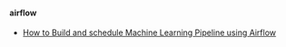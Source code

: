 #### airflow ####

* [How to Build and schedule Machine Learning Pipeline using Airflow](https://www.youtube.com/watch?v=Hlvy4fPW6nE)

  
